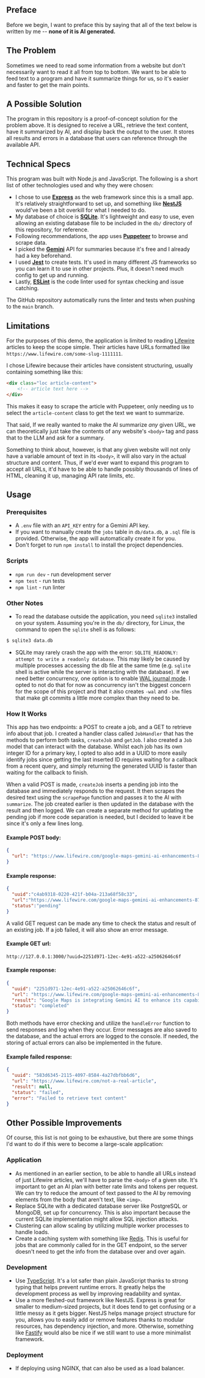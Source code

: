 ## Preface

Before we begin, I want to preface this by saying that all of the text below is written by me -- **none of it is AI generated.**

## The Problem

Sometimes we need to read some information from a website but don't necessarily want to read it all from top to bottom. We want to be able to feed text to a program and have it summarize things for us, so it's easier and faster to get the main points.

## A Possible Solution

The program in this repository is a proof-of-concept solution for the problem above. It is designed to receive a URL, retrieve the text content, have it summarized by AI, and display back the output to the user. It stores all results and errors in a database that users can reference through the available API.

## Technical Specs

This program was built with Node.js and JavaScript. The following is a short list of other technologies used and why they were chosen:

- I chose to use [**Express**](https://expressjs.com/) as the web framework since this is a small app. It's relatively straightforward to set up, and something like [**NestJS**](https://nestjs.com/) would've been a bit overkill for what I needed to do. 
- My database of choice is [**SQLite**](https://www.sqlite.org/). It's lightweight and easy to use, even allowing an existing database file to be included in the `db/` directory of this repository, for reference.
- Following recommendations, the app uses [**Puppeteer**](https://pptr.dev/) to browse and scrape data.
- I picked the [**Gemini**](https://gemini.google.com) API for summaries because it's free and I already had a key beforehand.
- I used [**Jest**](https://jestjs.io/) to create tests. It's used in many different JS frameworks so you can learn it to use in other projects. Plus, it doesn't need much config to get up and running.
- Lastly, [**ESLint**](https://eslint.org/) is the code linter used for syntax checking and issue catching.

The GitHub repository automatically runs the linter and tests when pushing to the `main` branch.

## Limitations

For the purposes of this demo, the application is limited to reading [Lifewire](https://www.lifewire.com/) articles to keep the scope simple. Their articles have URLs formatted like `https://www.lifewire.com/some-slug-1111111`.

I chose Lifewire because their articles have consistent structuring, usually containing something like this:

```html
<div class="loc article-content">
	<!-- article text here -->
</div>
```

This makes it easy to scrape the article with Puppeteer, only needing us to select the `article-content` class to get the text we want to summarize. 

That said, If we really wanted to make the AI summarize *any* given URL, we can theoretically just take the contents of any website's `<body>` tag and pass that to the LLM and ask for a summary. 

Something to think about, however, is that any given website will not only have a variable amount of text in its `<body>`, it will also vary in the actual structure and content. Thus, if we'd ever want to expand this program to accept all URLs, it'd have to be able to handle possibly thousands of lines of HTML, cleaning it up, managing API rate limits, etc. 

## Usage

### Prerequisites
- A `.env` file with an `API_KEY` entry for a Gemini API key.
- If you want to manually create the `jobs` table in `db/data.db`, a `.sql` file is provided. Otherwise, the app will automatically create it for you. 
- Don't forget to run `npm install` to install the project dependencies.
### Scripts
- `npm run dev` - run development server
- `npm test` - run tests
- `npm lint` - run linter 
### Other Notes
- To read the database outside the application, you need `sqlite3` installed on your system. Assuming you're in the `db/` directory, for Linux, the command to open the `sqlite` shell is as follows:
```bash
$ sqlite3 data.db 
```
- SQLite may rarely crash the app with the error: `SQLITE_READONLY: attempt to write a readonly database`. This may likely be caused by multiple processes accessing the db file at the same time (e.g. `sqlite` shell is active while the server is interacting with the database). If we need better concurrency, one option is to enable [WAL journal mode](https://www.sqlite.org/wal.html). I opted to not do that for now as concurrency isn't the biggest concern for the scope of this project and that it also creates `-wal` and `-shm` files that make git commits a little more complex than they need to be.
### How It Works
This app has two endpoints: a POST to create a job, and a GET to retrieve info about that job. I created a handler class called `JobHandler` that has the methods to perform both tasks, `createJob` and  `getJob`. I also created a `Job` model that can interact with the database. Whilst each job has its own integer ID for a primary key, I opted to also add in a UUID to more easily identify jobs since getting the last inserted ID requires waiting for a callback from a recent query, and simply returning the generated UUID is faster than waiting for the callback to finish. 

When a valid POST is made, `createJob` inserts a pending job into the database and immediately responds to the request. It then scrapes the desired text using the `scrapePage` function and passes it to the AI with `summarize`. The job created earlier is then updated in the database with the result and then logged. We can create a separate method for updating the pending job if more code separation is needed, but I decided to leave it be since it's only a few lines long.  

#### Example POST body:
```json
{
  "url": "https://www.lifewire.com/google-maps-gemini-ai-enhancements-8737295"
}
```

#### Example response:
```json
{
  "uuid":"c4ab9318-0220-421f-b04a-213a68f58c33",
  "url":"https://www.lifewire.com/google-maps-gemini-ai-enhancements-8737295",
  "status":"pending"
}
```
A valid GET request can be made any time to check the status and result of an existing job. If a job failed, it will also show an error message.

#### Example GET url:
```
http://127.0.0.1:3000/?uuid=2251d971-12ec-4e91-a522-a25062646c6f
```

#### Example response:
```json
{
  "uuid": "2251d971-12ec-4e91-a522-a25062646c6f",
  "url": "https://www.lifewire.com/google-maps-gemini-ai-enhancements-8737295",
  "result": "Google Maps is integrating Gemini AI to enhance its capabilities, making it more helpful for planning outings and adventures. Users can now ask Maps for \"inspiration\" by providing a few parameters, and the app will suggest \"thematically curated\" locations based on real user reviews and information.  Gemini's suggestions are fact-checked for accuracy, and users can interact with them by making reservations, getting directions, and discovering additional stops along the route.  New features include route navigation assistance, parking information, weather disruptions, and more. These updates are being rolled out gradually, starting today, October 31st. \n",
  "status": "completed"
}
```

Both methods have error checking and utilize the `handleError` function to send responses and log when they occur. Error messages are also saved to the database, and the actual errors are logged to the console. If needed, the storing of actual errors can also be implemented in the future.

#### Example failed response:
```json
{
  "uuid": "583d6345-2115-4097-8584-4a27dbfbb6d6",
  "url": "https://www.lifewire.com/not-a-real-article",
  "result": null,
  "status": "failed",
  "error": "Failed to retrieve text content"
}
```
## Other Possible Improvements

Of course, this list is not going to be exhaustive, but there are some things I'd want to do if this were to become a large-scale application:

### Application

- As mentioned in an earlier section, to be able to handle all URLs instead of just Lifewire articles, we'll have to parse the `<body>` of a given site. It's important to get an AI plan with better rate limits and tokens per request. We can try to reduce the amount of text passed to the AI by removing elements from the body that aren't text, like `<img>`. 
- Replace SQLite with a dedicated database server like PostgreSQL or MongoDB, set up for concurrency. This is also important because the current SQLite implementation might allow SQL injection attacks.
- Clustering can allow scaling by utilizing multiple worker processes to handle loads.
- Create a caching system with something like [Redis](https://redis.io/). This is useful for jobs that are commonly called for in the GET endpoint, so the server doesn't need to get the info from the database over and over again.

### Development

- Use [TypeScript](https://www.typescriptlang.org/). It's a lot safer than plain JavaScript thanks to strong typing that helps prevent runtime errors. It greatly helps the development process as well by improving readability and syntax.
- Use a more fleshed-out framework like NestJS. Express is great for smaller to medium-sized projects, but it does tend to get confusing or a little messy as it gets bigger. NestJS helps manage project structure for you, allows you to easily add or remove features thanks to modular resources, has dependency injection, and more. Otherwise, something like [Fastify](https://fastify.dev/) would also be nice if we still want to use a more minimalist framework.

### Deployment

- If deploying using NGINX, that can also be used as a load balancer.
